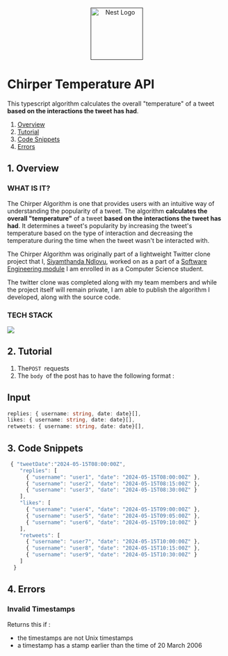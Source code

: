 <p align="center">
  <a href="" target="blank"><img src="https://github.com/siyamthandandlovu/documentation/assets/99127918/d164bb02-8c5d-43b6-85d2-cb1c86cab51c" width="120" alt="Nest Logo" /></a>
</p>

# Chirper Temperature API
This typescript algorithm calculates the overall "temperature" of a tweet **based on the interactions the tweet has had**.
 

1. [Overview](https://github.com/siyamthandandlovu/chirper/blob/documentation/README.md#1-overview)
2. [Tutorial](https://github.com/siyamthandandlovu/chirper/blob/documentation/README.md#2-tutorial)
3. [Code Snippets](https://github.com/siyamthandandlovu/chirper/blob/documentation/README.md#3-code-snippets)
4. [Errors](https://github.com/siyamthandandlovu/chirper/blob/documentation/README.md#4-errors)


## 1. Overview

### WHAT IS IT?
The Chirper Algorithm is one that provides users with an intuitive way of understanding the popularity of a tweet. The algorithm **calculates the overall "temperature"** of a tweet **based on the interactions the tweet has had**. It determines a tweet's popularity by increasing the tweet's temperature based on the type of interaction and decreasing the temperature during the time when the tweet wasn't be interacted with.

The Chirper Algorithm was originally part of a lightweight Twitter clone project that I, [Siyamthanda Ndlovu](https://siyamthandandlovu.netlify.app/), worked on as a part of a  [Software Engineering module](https://www.cs.up.ac.za/module/cos301/) I am enrolled in as a Computer Science student.

The twitter clone was completed along with my team members and while the project itself will remain private, I am able to publish the algorithm I developed, along with the source code.


### TECH STACK
<p align="">
    <img src="https://skillicons.dev/icons?i=typescript,nodejs,express" />
</p>




## 2. Tutorial

1. The`POST `requests
2. The `body `of the post has to have the following format : 



## Input

```typescript
replies: { username: string, date: date}[],
likes: { username: string, date: date}[],
retweets: { username: string, date: date}[],
``` 

## 3. Code Snippets
```typescript
 { "tweetDate":"2024-05-15T08:00:00Z",
    "replies": [
      { "username": "user1", "date": "2024-05-15T08:00:00Z" },
      { "username": "user2", "date": "2024-05-15T08:15:00Z" },
      { "username": "user3", "date": "2024-05-15T08:30:00Z" }
    ],
    "likes": [
      { "username": "user4", "date": "2024-05-15T09:00:00Z" },
      { "username": "user5", "date": "2024-05-15T09:05:00Z" },
      { "username": "user6", "date": "2024-05-15T09:10:00Z" }
    ],
    "retweets": [
      { "username": "user7", "date": "2024-05-15T10:00:00Z" },
      { "username": "user8", "date": "2024-05-15T10:15:00Z" },
      { "username": "user9", "date": "2024-05-15T10:30:00Z" }
    ]
  }
```


## 4. Errors
### Invalid Timestamps 
Returns this if :
- the timestamps are not Unix timestamps
- a timestamp has a stamp earlier than the time of 20 March 2006

